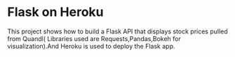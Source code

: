 # Flask on Heroku

This project shows how to build a Flask API that displays stock prices pulled from Quandl( Libraries used are Requests,Pandas,Bokeh for visualization).And Heroku is used to deploy the Flask app.
